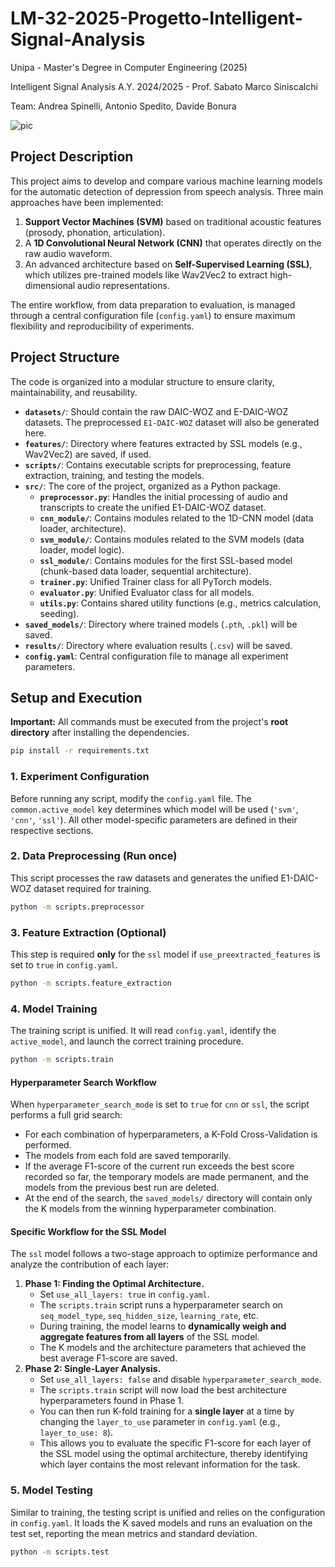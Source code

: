 # LM-32-2025-Progetto-Intelligent-Signal-Analysis

Unipa - Master's Degree in Computer Engineering (2025)

Intelligent Signal Analysis A.Y. 2024/2025 - Prof. Sabato Marco Siniscalchi

Team: Andrea Spinelli, Antonio Spedito, Davide Bonura

![pic](https://github.com/user-attachments/assets/c2e75ac3-1612-4beb-ae9f-4bc8ea00645f)

## Project Description

This project aims to develop and compare various machine learning models for the automatic detection of depression from speech analysis. Three main approaches have been implemented:
1.  **Support Vector Machines (SVM)** based on traditional acoustic features (prosody, phonation, articulation).
2.  A **1D Convolutional Neural Network (CNN)** that operates directly on the raw audio waveform.
3.  An advanced architecture based on **Self-Supervised Learning (SSL)**, which utilizes pre-trained models like Wav2Vec2 to extract high-dimensional audio representations.

The entire workflow, from data preparation to evaluation, is managed through a central configuration file (`config.yaml`) to ensure maximum flexibility and reproducibility of experiments.

## Project Structure
The code is organized into a modular structure to ensure clarity, maintainability, and reusability.

- **`datasets/`**: Should contain the raw DAIC-WOZ and E-DAIC-WOZ datasets. The preprocessed `E1-DAIC-WOZ` dataset will also be generated here.
- **`features/`**: Directory where features extracted by SSL models (e.g., Wav2Vec2) are saved, if used.
- **`scripts/`**: Contains executable scripts for preprocessing, feature extraction, training, and testing the models.
- **`src/`**: The core of the project, organized as a Python package.
  - **`preprocessor.py`**: Handles the initial processing of audio and transcripts to create the unified E1-DAIC-WOZ dataset.
  - **`cnn_module/`**: Contains modules related to the 1D-CNN model (data loader, architecture).
  - **`svm_module/`**: Contains modules related to the SVM models (data loader, model logic).
  - **`ssl_module/`**: Contains modules for the first SSL-based model (chunk-based data loader, sequential architecture).
  - **`trainer.py`**: Unified Trainer class for all PyTorch models.
  - **`evaluator.py`**: Unified Evaluator class for all models.
  - **`utils.py`**: Contains shared utility functions (e.g., metrics calculation, seeding).
- **`saved_models/`**: Directory where trained models (`.pth`, `.pkl`) will be saved.
- **`results/`**: Directory where evaluation results (`.csv`) will be saved.
- **`config.yaml`**: Central configuration file to manage all experiment parameters.

## Setup and Execution

**Important:** All commands must be executed from the project's **root directory** after installing the dependencies.

```bash
pip install -r requirements.txt
```

### 1. Experiment Configuration
Before running any script, modify the `config.yaml` file. The `common.active_model` key determines which model will be used (`'svm'`, `'cnn'`, `'ssl'`). All other model-specific parameters are defined in their respective sections.

### 2. Data Preprocessing (Run once)
This script processes the raw datasets and generates the unified E1-DAIC-WOZ dataset required for training.

```bash
python -m scripts.preprocessor
```

### 3. Feature Extraction (Optional)
This step is required **only** for the `ssl` model if `use_preextracted_features` is set to `true` in `config.yaml`.

```bash
python -m scripts.feature_extraction
```

### 4. Model Training
The training script is unified. It will read `config.yaml`, identify the `active_model`, and launch the correct training procedure.

```bash
python -m scripts.train
```

#### Hyperparameter Search Workflow
When `hyperparameter_search_mode` is set to `true` for `cnn` or `ssl`, the script performs a full grid search:
-   For each combination of hyperparameters, a K-Fold Cross-Validation is performed.
-   The models from each fold are saved temporarily.
-   If the average F1-score of the current run exceeds the best score recorded so far, the temporary models are made permanent, and the models from the previous best run are deleted.
-   At the end of the search, the `saved_models/` directory will contain only the K models from the winning hyperparameter combination.

#### Specific Workflow for the SSL Model
The `ssl` model follows a two-stage approach to optimize performance and analyze the contribution of each layer:
1.  **Phase 1: Finding the Optimal Architecture.**
    -   Set `use_all_layers: true` in `config.yaml`.
    -   The `scripts.train` script runs a hyperparameter search on `seq_model_type`, `seq_hidden_size`, `learning_rate`, etc.
    -   During training, the model learns to **dynamically weigh and aggregate features from all layers** of the SSL model.
    -   The K models and the architecture parameters that achieved the best average F1-score are saved.
2.  **Phase 2: Single-Layer Analysis.**
    -   Set `use_all_layers: false` and disable `hyperparameter_search_mode`.
    -   The `scripts.train` script will now load the best architecture hyperparameters found in Phase 1.
    -   You can then run K-fold training for a **single layer** at a time by changing the `layer_to_use` parameter in `config.yaml` (e.g., `layer_to_use: 8`).
    -   This allows you to evaluate the specific F1-score for each layer of the SSL model using the optimal architecture, thereby identifying which layer contains the most relevant information for the task.

### 5. Model Testing
Similar to training, the testing script is unified and relies on the configuration in `config.yaml`. It loads the K saved models and runs an evaluation on the test set, reporting the mean metrics and standard deviation.

```bash
python -m scripts.test
```